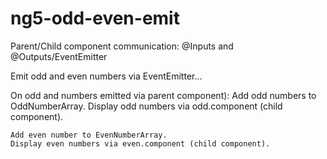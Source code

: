 # ng5-odd-even-emit
Parent/Child component communication: @Inputs and @Outputs/EventEmitter

Emit odd and even numbers via EventEmitter...

  On odd and numbers emitted via parent component):
    Add odd numbers to OddNumberArray.
    Display odd numbers via odd.component (child component).

    Add even number to EvenNumberArray.
    Display even numbers via even.component (child component).
